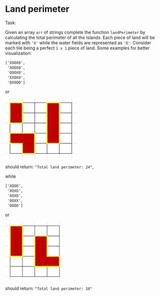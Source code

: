 # Land perimeter

Task:

Given an array `arr` of strings complete the function `landPerimeter` by calculating the total perimeter of all the islands. Each piece of land will be marked with `'X'` while the water fields are represented as `'O'`. Consider each tile being a perfect `1 x 1` piece of land. Some examples for better visualization:

```
['XOOXO',
 'XOOXO',
 'OOOXO',
 'XXOXO',
 'OXOOO']
 ```
or 
 
![](./pic_1.png)
 
should return: `"Total land perimeter: 24"`,

while

```
['XOOO',
 'XOXO',
 'XOXO',
 'OOXX',
 'OOOO']
 ```
 or
 
 ![](./pic_2.png)
 
 should return: `"Total land perimeter: 18"`
 